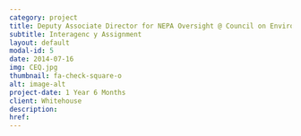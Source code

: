 ```yaml
---
category: project
title: Deputy Associate Director for NEPA Oversight @ Council on Environmental Quality
subtitle: Interagenc y Assignment
layout: default
modal-id: 5
date: 2014-07-16
img: CEQ.jpg
thumbnail: fa-check-square-o
alt: image-alt
project-date: 1 Year 6 Months
client: Whitehouse
description:
href:
---
```

